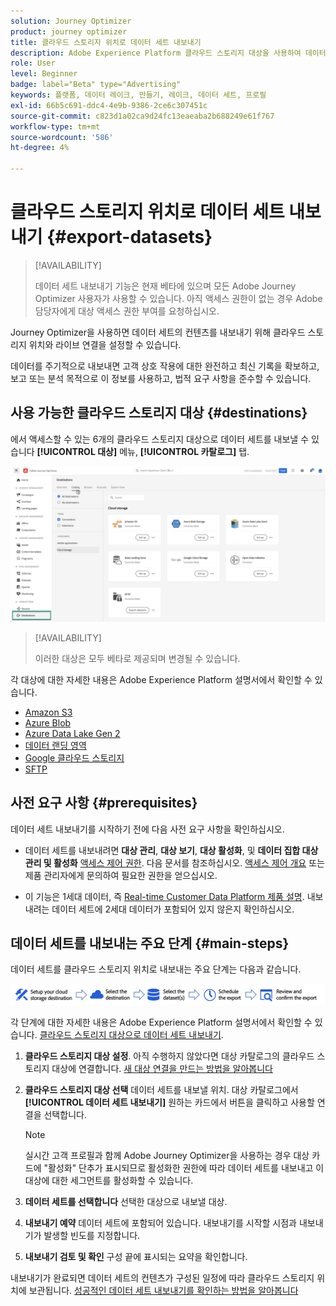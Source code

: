 ```yaml
---
solution: Journey Optimizer
product: journey optimizer
title: 클라우드 스토리지 위치로 데이터 세트 내보내기
description: Adobe Experience Platform 클라우드 스토리지 대상을 사용하여 데이터 세트를 내보내는 방법을 알아봅니다.
role: User
level: Beginner
badge: label="Beta" type="Advertising"
keywords: 플랫폼, 데이터 레이크, 만들기, 레이크, 데이터 세트, 프로필
exl-id: 66b5c691-ddc4-4e9b-9386-2ce6c307451c
source-git-commit: c823d1a02ca9d24fc13eaeaba2b688249e61f767
workflow-type: tm+mt
source-wordcount: '586'
ht-degree: 4%

---
```


# 클라우드 스토리지 위치로 데이터 세트 내보내기 {#export-datasets}

>[!AVAILABILITY]
>
>데이터 세트 내보내기 기능은 현재 베타에 있으며 모든 Adobe Journey Optimizer 사용자가 사용할 수 있습니다. 아직 액세스 권한이 없는 경우 Adobe 담당자에게 대상 액세스 권한 부여를 요청하십시오.

Journey Optimizer을 사용하면 데이터 세트의 컨텐츠를 내보내기 위해 클라우드 스토리지 위치와 라이브 연결을 설정할 수 있습니다.

데이터를 주기적으로 내보내면 고객 상호 작용에 대한 완전하고 최신 기록을 확보하고, 보고 또는 분석 목적으로 이 정보를 사용하고, 법적 요구 사항을 준수할 수 있습니다.

## 사용 가능한 클라우드 스토리지 대상 {#destinations}

에서 액세스할 수 있는 6개의 클라우드 스토리지 대상으로 데이터 세트를 내보낼 수 있습니다 **[!UICONTROL 대상]** 메뉴, **[!UICONTROL 카탈로그]** 탭.

![](assets/dataset-export-setup.png)

>[!AVAILABILITY]
>
>이러한 대상은 모두 베타로 제공되며 변경될 수 있습니다.

각 대상에 대한 자세한 내용은 Adobe Experience Platform 설명서에서 확인할 수 있습니다.

* [Amazon S3](https://experienceleague.adobe.com/docs/experience-platform/destinations/catalog/cloud-storage/amazon-s3.html)
* [Azure Blob](https://experienceleague.adobe.com/docs/experience-platform/destinations/catalog/cloud-storage/azure-blob.html)
* [Azure Data Lake Gen 2](https://experienceleague.adobe.com/docs/experience-platform/destinations/catalog/cloud-storage/adls-gen2.html)
* [데이터 랜딩 영역](https://experienceleague.adobe.com/docs/experience-platform/destinations/catalog/cloud-storage/data-landing-zone.html)
* [Google 클라우드 스토리지](https://experienceleague.adobe.com/docs/experience-platform/destinations/catalog/cloud-storage/google-cloud-storage.html)
* [SFTP](https://experienceleague.adobe.com/docs/experience-platform/destinations/catalog/cloud-storage/sftp.html)

## 사전 요구 사항 {#prerequisites}

데이터 세트 내보내기를 시작하기 전에 다음 사전 요구 사항을 확인하십시오.

* 데이터 세트를 내보내려면 **대상 관리**, **대상 보기**, **대상 활성화**, 및 **데이터 집합 대상 관리 및 활성화** [액세스 제어 권한](https://experienceleague.adobe.com/docs/experience-platform/access-control/home.html#permissions). 다음 문서를 참조하십시오. [액세스 제어 개요](https://experienceleague.adobe.com/docs/experience-platform/access-control/ui/overview.html) 또는 제품 관리자에게 문의하여 필요한 권한을 얻으십시오.

* 이 기능은 1세대 데이터, 즉 [Real-time Customer Data Platform 제품 설명](https://helpx.adobe.com/legal/product-descriptions/real-time-customer-data-platform-b2c-edition-prime-and-ultimate-packages.html). 내보내려는 데이터 세트에 2세대 데이터가 포함되어 있지 않은지 확인하십시오.

## 데이터 세트를 내보내는 주요 단계 {#main-steps}

데이터 세트를 클라우드 스토리지 위치로 내보내는 주요 단계는 다음과 같습니다.

![](assets/dataset-export-process.png)

각 단계에 대한 자세한 내용은 Adobe Experience Platform 설명서에서 확인할 수 있습니다. [클라우드 스토리지 대상으로 데이터 세트 내보내기](https://experienceleague.adobe.com/docs/experience-platform/destinations/ui/activate/export-datasets.html?lang=en).

1. **클라우드 스토리지 대상 설정**. 아직 수행하지 않았다면 대상 카탈로그의 클라우드 스토리지 대상에 연결합니다. [새 대상 연결을 만드는 방법을 알아봅니다](https://experienceleague.adobe.com/docs/experience-platform/destinations/ui/connect-destination.html?lang=en#setup)

   <!--![](assets/dataset-export-setup.png)-->

1. **클라우드 스토리지 대상 선택** 데이터 세트를 내보낼 위치. 대상 카탈로그에서 **[!UICONTROL 데이터 세트 내보내기]** 원하는 카드에서 버튼을 클릭하고 사용할 연결을 선택합니다.

   <!--![](assets/dataset-export-destination.png)-->

   >[!NOTE]
   >
   >실시간 고객 프로필과 함께 Adobe Journey Optimizer을 사용하는 경우 대상 카드에 &quot;활성화&quot; 단추가 표시되므로 활성화한 권한에 따라 데이터 세트를 내보내고 이 대상에 대한 세그먼트를 활성화할 수 있습니다.

1. **데이터 세트를 선택합니다** 선택한 대상으로 내보낼 대상.

   <!--![](assets/dataset-export-dataset-selection.png)-->

1. **내보내기 예약** 데이터 세트에 포함되어 있습니다. 내보내기를 시작할 시점과 내보내기가 발생할 빈도를 지정합니다.

   <!--![](assets/dataset-export-schedule.png)-->

1. **내보내기 검토 및 확인** 구성 끝에 표시되는 요약을 확인합니다.

   <!--![](assets/dataset-export-review.png)-->

내보내기가 완료되면 데이터 세트의 컨텐츠가 구성된 일정에 따라 클라우드 스토리지 위치에 보관됩니다. [성공적인 데이터 세트 내보내기를 확인하는 방법을 알아봅니다](https://experienceleague.adobe.com/docs/experience-platform/destinations/ui/activate/export-datasets.html#verify)
